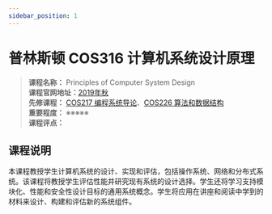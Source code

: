 ```yaml
---
sidebar_position: 1
---
```


# 普林斯顿 COS316 计算机系统设计原理







>**课程名称：** Principles of Computer System Design   
**课程官网地址：**[2019年秋](https://www.cs.princeton.edu/courses/archive/fall19/cos316/)    
**先修课程：** [COS217 编程系统导论](https://hackway.org/docs/cs/sophomore/programming/cos217)、[COS226 算法和数据结构](https://hackway.org/docs/cs/freshman/datastructure/cos226)     
**重要程度：** ※※※※※  
**课程评点：** 

## 课程说明
本课程教授学生计算机系统的设计、实现和评估，包括操作系统、网络和分布式系统。该课程将教授学生评估性能并研究现有系统的设计选择。学生还将学习支持模块化、性能和安全性设计目标的通用系统概念。学生将应用在讲座和阅读中学到的材料来设计、构建和评估新的系统组件。


